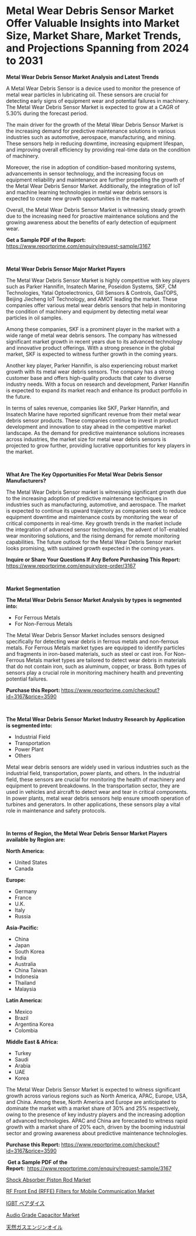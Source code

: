 <p><h1>Metal Wear Debris Sensor Market Offer Valuable Insights into Market Size, Market Share, Market Trends, and Projections Spanning from 2024 to 2031</h1></p><p><strong>Metal Wear Debris Sensor Market Analysis and Latest Trends</strong></p>
<p><p>A Metal Wear Debris Sensor is a device used to monitor the presence of metal wear particles in lubricating oil. These sensors are crucial for detecting early signs of equipment wear and potential failures in machinery. The Metal Wear Debris Sensor Market is expected to grow at a CAGR of 5.30% during the forecast period.</p><p>The main driver for the growth of the Metal Wear Debris Sensor Market is the increasing demand for predictive maintenance solutions in various industries such as automotive, aerospace, manufacturing, and mining. These sensors help in reducing downtime, increasing equipment lifespan, and improving overall efficiency by providing real-time data on the condition of machinery.</p><p>Moreover, the rise in adoption of condition-based monitoring systems, advancements in sensor technology, and the increasing focus on equipment reliability and maintenance are further propelling the growth of the Metal Wear Debris Sensor Market. Additionally, the integration of IoT and machine learning technologies in metal wear debris sensors is expected to create new growth opportunities in the market.</p><p>Overall, the Metal Wear Debris Sensor Market is witnessing steady growth due to the increasing need for proactive maintenance solutions and the growing awareness about the benefits of early detection of equipment wear.</p></p>
<p><strong>Get a Sample PDF of the Report:&nbsp;</strong> <a href="https://www.reportprime.com/enquiry/request-sample/3167">https://www.reportprime.com/enquiry/request-sample/3167</a></p>
<p>&nbsp;</p>
<p><strong>Metal Wear Debris Sensor Major Market Players</strong></p>
<p><p>The Metal Wear Debris Sensor Market is highly competitive with key players such as Parker Hannifin, Insatech Marine, Poseidon Systems, SKF, CM Technologies, Yatai Optoelectronics, Gill Sensors & Controls, GasTOPS, Beijing Jiecheng IoT Technology, and AMOT leading the market. These companies offer various metal wear debris sensors that help in monitoring the condition of machinery and equipment by detecting metal wear particles in oil samples.</p><p>Among these companies, SKF is a prominent player in the market with a wide range of metal wear debris sensors. The company has witnessed significant market growth in recent years due to its advanced technology and innovative product offerings. With a strong presence in the global market, SKF is expected to witness further growth in the coming years.</p><p>Another key player, Parker Hannifin, is also experiencing robust market growth with its metal wear debris sensors. The company has a strong customer base and offers high-quality products that cater to diverse industry needs. With a focus on research and development, Parker Hannifin is expected to expand its market reach and enhance its product portfolio in the future.</p><p>In terms of sales revenue, companies like SKF, Parker Hannifin, and Insatech Marine have reported significant revenue from their metal wear debris sensor products. These companies continue to invest in product development and innovation to stay ahead in the competitive market landscape. As the demand for predictive maintenance solutions increases across industries, the market size for metal wear debris sensors is projected to grow further, providing lucrative opportunities for key players in the market.</p></p>
<p>&nbsp;</p>
<p><strong>What Are The Key Opportunities For Metal Wear Debris Sensor Manufacturers?</strong></p>
<p><p>The Metal Wear Debris Sensor market is witnessing significant growth due to the increasing adoption of predictive maintenance techniques in industries such as manufacturing, automotive, and aerospace. The market is expected to continue its upward trajectory as companies seek to reduce equipment downtime and maintenance costs by monitoring the wear of critical components in real-time. Key growth trends in the market include the integration of advanced sensor technologies, the advent of IoT-enabled wear monitoring solutions, and the rising demand for remote monitoring capabilities. The future outlook for the Metal Wear Debris Sensor market looks promising, with sustained growth expected in the coming years.</p></p>
<p><strong>Inquire or Share Your Questions If Any Before Purchasing This Report:</strong> <a href="https://www.reportprime.com/enquiry/pre-order/3167">https://www.reportprime.com/enquiry/pre-order/3167</a></p>
<p>&nbsp;</p>
<p><strong>Market Segmentation</strong></p>
<p><strong>The Metal Wear Debris Sensor Market Analysis by types is segmented into:</strong></p>
<p><ul><li>For Ferrous Metals</li><li>For Non-Ferrous Metals</li></ul></p>
<p><p>The Metal Wear Debris Sensor Market includes sensors designed specifically for detecting wear debris in ferrous metals and non-ferrous metals. For Ferrous Metals market types are equipped to identify particles and fragments in iron-based materials, such as steel or cast iron. For Non-Ferrous Metals market types are tailored to detect wear debris in materials that do not contain iron, such as aluminum, copper, or brass. Both types of sensors play a crucial role in monitoring machinery health and preventing potential failures.</p></p>
<p><strong>Purchase this Report:&nbsp;</strong><a href="https://www.reportprime.com/checkout?id=3167&price=3590">https://www.reportprime.com/checkout?id=3167&price=3590</a></p>
<p>&nbsp;</p>
<p><strong>The Metal Wear Debris Sensor Market Industry Research by Application is segmented into:</strong></p>
<p><ul><li>Industrial Field</li><li>Transportation</li><li>Power Plant</li><li>Others</li></ul></p>
<p><p>Metal wear debris sensors are widely used in various industries such as the industrial field, transportation, power plants, and others. In the industrial field, these sensors are crucial for monitoring the health of machinery and equipment to prevent breakdowns. In the transportation sector, they are used in vehicles and aircraft to detect wear and tear in critical components. In power plants, metal wear debris sensors help ensure smooth operation of turbines and generators. In other applications, these sensors play a vital role in maintenance and safety protocols.</p></p>
<p>&nbsp;</p>
<p><strong>In terms of Region, the Metal Wear Debris Sensor Market Players available by Region are:</strong></p>
<p>
    <p> <strong> North America: </strong>
        <ul>
            <li>United States</li>
            <li>Canada</li>
        </ul>
        </p> 
    <p> <strong> Europe: </strong>
        <ul>
            <li>Germany</li>
            <li>France</li>
            <li>U.K.</li>
            <li>Italy</li>
            <li>Russia</li>
        </ul>
        </p> 
    <p> <strong> Asia-Pacific: </strong>
        <ul>
            <li>China</li>
            <li>Japan</li>
            <li>South Korea</li>
            <li>India</li>
            <li>Australia</li>
            <li>China Taiwan</li>
            <li>Indonesia</li>
            <li>Thailand</li>
            <li>Malaysia</li>
        </ul>
        </p> 
    <p> <strong> Latin America: </strong>
        <ul>
            <li>Mexico</li>
            <li>Brazil</li>
            <li>Argentina Korea</li>
            <li>Colombia</li>
        </ul>
        </p> 
    <p> <strong> Middle East & Africa: </strong>
        <ul>
            <li>Turkey</li>
            <li>Saudi</li>
            <li>Arabia</li>
            <li>UAE</li>
            <li>Korea</li>
        </ul>
    </p>
    </p>
<p><p>The Metal Wear Debris Sensor Market is expected to witness significant growth across various regions such as North America, APAC, Europe, USA, and China. Among these, North America and Europe are anticipated to dominate the market with a market share of 30% and 25% respectively, owing to the presence of key industry players and the increasing adoption of advanced technologies. APAC and China are forecasted to witness rapid growth with a market share of 20% each, driven by the booming industrial sector and growing awareness about predictive maintenance technologies.</p></p>
<p><strong>Purchase this Report: </strong><a href="https://www.reportprime.com/checkout?id=3167&price=3590">https://www.reportprime.com/checkout?id=3167&price=3590</a></p>
<p>&nbsp;<strong>Get a Sample PDF of the Report:&nbsp;&nbsp;</strong><a href="https://www.reportprime.com/enquiry/request-sample/3167">https://www.reportprime.com/enquiry/request-sample/3167</a></p>
<p><strong></strong></p>
<p><p><a href="https://issuu.com/reportprime-2/docs/shock-absorber-piston-rod-market-size-2030.pptx">Shock Absorber Piston Rod Market</a></p><p><a href="https://github.com/gamblestampleyjenny50m5sl6/Market-Research-Report-List-2/blob/main/rf-front-end-rffe-filters-for-mobile-communication-market.md">RF Front End (RFFE) Filters for Mobile Communication Market</a></p><p><a href="https://github.com/vhemk0794148/Market-Research-Report-List-1/blob/main/588544913259.md">IGBT ベアダイス</a></p><p><a href="https://github.com/nicholepatriciadoylenwnrjr0/Market-Research-Report-List-1/blob/main/audio-grade-capacitor-market.md">Audio Grade Capacitor Market</a></p><p><a href="https://github.com/pepo3k/Market-Research-Report-List-1/blob/main/237523513260.md">天然ガスエンジンオイル</a></p></p>